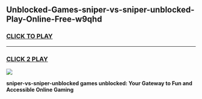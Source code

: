 
## Unblocked-Games-sniper-vs-sniper-unblocked-Play-Online-Free-w9qhd
<h3>
<a href="https://premium76.site?title=sniper-vs-sniper-unblocked&ref=26A">CLICK TO PLAY</a></h3>
<hr>

<h3>
<a href="https://premium76.site?title=sniper-vs-sniper-unblocked&ref=26A">CLICK 2 PLAY</a>
  
</h3>

<a href="https://premium76.site?title=sniper-vs-sniper-unblocked&ref=26A"><img src="https://clearcache.store/games.png"></a>


**sniper-vs-sniper-unblocked games unblocked: Your Gateway to Fun and Accessible Online Gaming**

